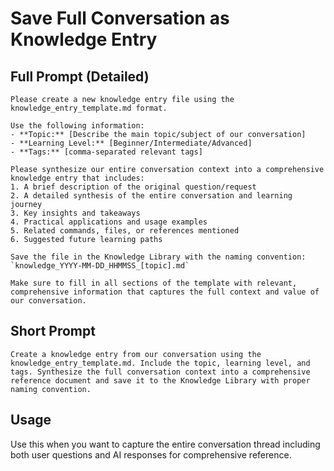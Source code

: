 # Save Full Conversation as Knowledge Entry

## Full Prompt (Detailed)
```
Please create a new knowledge entry file using the knowledge_entry_template.md format. 

Use the following information:
- **Topic:** [Describe the main topic/subject of our conversation]
- **Learning Level:** [Beginner/Intermediate/Advanced]
- **Tags:** [comma-separated relevant tags]

Please synthesize our entire conversation context into a comprehensive knowledge entry that includes:
1. A brief description of the original question/request
2. A detailed synthesis of the entire conversation and learning journey
3. Key insights and takeaways
4. Practical applications and usage examples
5. Related commands, files, or references mentioned
6. Suggested future learning paths

Save the file in the Knowledge Library with the naming convention: 
`knowledge_YYYY-MM-DD_HHMMSS_[topic].md`

Make sure to fill in all sections of the template with relevant, comprehensive information that captures the full context and value of our conversation.
```

## Short Prompt
```
Create a knowledge entry from our conversation using the knowledge_entry_template.md. Include the topic, learning level, and tags. Synthesize the full conversation context into a comprehensive reference document and save it to the Knowledge Library with proper naming convention.
```

## Usage
Use this when you want to capture the entire conversation thread including both user questions and AI responses for comprehensive reference.
